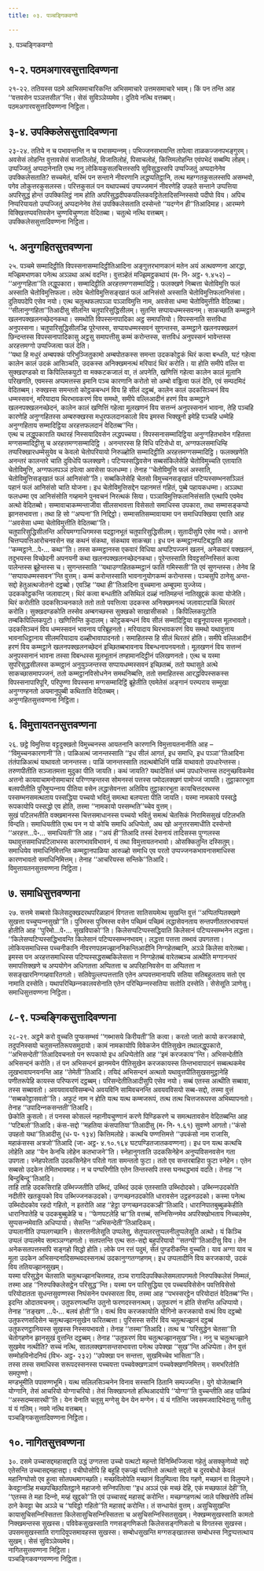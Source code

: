 ```yaml
---
title: ०३. पञ्‍चङ्गिकवग्गो

---
```

३. पञ्‍चङ्गिकवग्गो  


## १-२. पठमअगारवसुत्तादिवण्णना

२१-२२. ततियस्स पठमे आभिसमाचारिकन्ति अभिसमाचारे उत्तमसमाचारे भवम्। किं पन तन्ति आह ‘‘वत्तवसेन पञ्‍ञत्तसील’’न्ति। सेसं सुविञ्‍ञेय्यमेव। दुतिये नत्थि वत्तब्बम्।  
पठमअगारवसुत्तादिवण्णना निट्ठिता।  


## ३-४. उपक्‍किलेससुत्तादिवण्णना

२३-२४. ततिये न च पभावन्तन्ति न च पभासम्पन्‍नम्। पभिज्‍जनसभावन्ति तापेत्वा ताळकज्‍जनपभङ्गुरम्। अवसेसं लोहन्ति वुत्तावसेसं सजातिलोहं, विजातिलोहं, पिसाचलोहं, कित्तिमलोहन्ति एवंपभेदं सब्बम्पि लोहम्। उप्पज्‍जितुं अप्पदानेनाति एत्थ ननु लोकियकुसलचित्तस्सपि सुविसुद्धस्सपि उप्पज्‍जितुं अप्पदानेनेव उपक्‍किलेसताति? सच्‍चमेतं, यस्मिं पन सन्ताने नीवरणानि लद्धप्पतिट्ठानि, तत्थ महग्गतकुसलस्सपि असम्भवो, पगेव लोकुत्तरकुसलस्स। परित्तकुसलं पन यथापच्‍चयं उप्पज्‍जमानं नीवरणेहि उपहते सन्ताने उप्पत्तिया अपरिसुद्धं होन्तं उपक्‍किलिट्ठं नाम होति अपरिसुद्धदीपकपल्‍लिकवट्टितेलादिसन्‍निस्सयो पदीपो विय। अपिच निप्परियायतो उप्पज्‍जितुं अप्पदानेनेव तेसं उपक्‍किलेसताति दस्सेन्तो ‘‘यदग्गेन ही’’तिआदिमाह। आरम्मणे विक्खित्तप्पवत्तिवसेन चुण्णविचुण्णता वेदितब्बा। चतुत्थे नत्थि वत्तब्बम्।  
उपक्‍किलेससुत्तादिवण्णना निट्ठिता।  


## ५. अनुग्गहितसुत्तवण्णना

२५. पञ्‍चमे सम्मादिट्ठीति विपस्सनासम्मादिट्ठीतिआदिना अङ्गुत्तरभाणकानं मतेन अयं अत्थवण्णना आरद्धा, मज्झिमभाणका पनेत्थ अञ्‍ञथा अत्थं वदन्ति। वुत्तञ्हेतं मज्झिमट्ठकथायं (म॰ नि॰ अट्ठ॰ १.४५२) –  
‘‘अनुग्गहिता’’ति लद्धूपकारा। सम्मादिट्ठीति अरहत्तमग्गसम्मादिट्ठि। फलक्खणे निब्बत्ता चेतोविमुत्ति फलं अस्साति चेतोविमुत्तिफला। तदेव चेतोविमुत्तिसङ्खातं फलं आनिसंसो अस्साति चेतोविमुत्तिफलानिसंसा। दुतियपदेपि एसेव नयो। एत्थ चतुत्थफलपञ्‍ञा पञ्‍ञाविमुत्ति नाम, अवसेसा धम्मा चेतोविमुत्तीति वेदितब्बा। ‘‘सीलानुग्गहिता’’तिआदीसु सीलन्ति चतुपारिसुद्धिसीलम्। सुतन्ति सप्पायधम्मस्सवनम्। साकच्छाति कम्मट्ठाने खलनपक्खलनच्छेदनकथा। समथोति विपस्सनापादिका अट्ठ समापत्तियो। विपस्सनाति सत्तविधा अनुपस्सना। चतुपारिसुद्धिसीलञ्हि पूरेन्तस्स, सप्पायधम्मस्सवनं सुणन्तस्स, कम्मट्ठाने खलनपक्खलनं छिन्दन्तस्स विपस्सनापादिकासु अट्ठसु समापत्तीसु कम्मं करोन्तस्स, सत्तविधं अनुपस्सनं भावेन्तस्स अरहत्तमग्गो उप्पज्‍जित्वा फलं देति।  
‘‘यथा हि मधुरं अम्बपक्‍कं परिभुञ्‍जितुकामो अम्बपोतकस्स समन्ता उदककोट्ठकं थिरं कत्वा बन्धति, घटं गहेत्वा कालेन कालं उदकं आसिञ्‍चति, उदकस्स अनिक्खमनत्थं मरियादं थिरं करोति। या होति समीपे वल्‍लि वा सुक्खदण्डको वा किपिल्‍लिकपुटो वा मक्‍कटकजालं वा, तं अपनेति, खणित्तिं गहेत्वा कालेन कालं मूलानि परिखणति, एवमस्स अप्पमत्तस्स इमानि पञ्‍च कारणानि करोतो सो अम्बो वड्ढित्वा फलं देति, एवं सम्पदमिदं वेदितब्बम्। रुक्खस्स समन्ततो कोट्ठकबन्धनं विय हि सीलं दट्ठब्बं, कालेन कालं उदकसिञ्‍चनं विय धम्मस्सवनं, मरियादाय थिरभावकरणं विय समथो, समीपे वल्‍लिआदीनं हरणं विय कम्मट्ठाने खलनपक्खलनच्छेदनं, कालेन कालं खणित्तिं गहेत्वा मूलखणनं विय सत्तन्‍नं अनुपस्सनानं भावना, तेहि पञ्‍चहि कारणेहि अनुग्गहितस्स अम्बरुक्खस्स मधुरफलदानकालो विय इमस्स भिक्खुनो इमेहि पञ्‍चहि धम्मेहि अनुग्गहिताय सम्मादिट्ठिया अरहत्तफलदानं वेदितब्ब’’न्ति।  
एत्थ च लद्धूपकाराति यथारहं निस्सयादिवसेन लद्धपच्‍चया। विपस्सनासम्मादिट्ठिया अनुग्गहितभावेन गहितत्ता मग्गसम्मादिट्ठीसु च अरहत्तमग्गसम्मादिट्ठि । अनन्तरस्स हि विधि पटिसेधो वा, अग्गफलसमाधिम्हि तप्परिक्खारधम्मेसुयेव च केवलो चेतोपरियायो निरुळ्होति सम्मादिट्ठीति अरहत्तमग्गसम्मादिट्ठि। फलक्खणेति अनन्तरं कालन्तरे चाति दुविधेपि फलक्खणे। पटिप्पस्सद्धिवसेन सब्बसंकिलेसेहि चेतोविमुच्‍चति एतायाति चेतोविमुत्ति, अग्गफलपञ्‍ञं ठपेत्वा अवसेसा फलधम्मा। तेनाह ‘‘चेतोविमुत्ति फलं अस्साति, चेतोविमुत्तिसङ्खातं फलं आनिसंसो’’ति। सब्बकिलेसेहि चेतसो विमुच्‍चनसङ्खातं पटिप्पस्सम्भनसञ्‍ञितं पहानं फलं आनिसंसो चाति योजना। इध चेतोविमुत्तिसद्देन पहानमत्तं गहितं, पुब्बे पहायकधम्मा। अञ्‍ञथा फलधम्मा एव आनिसंसोति गय्हमाने पुनवचनं निरत्थकं सिया। पञ्‍ञाविमुत्तिफलानिसंसाति एत्थापि एवमेव अत्थो वेदितब्बो। सम्मावाचाकम्मन्ताजीवा सीलसभावत्ता विसेसतो समाधिस्स उपकारा, तथा सम्मासङ्कप्पो झानसभावत्ता। तथा हि सो ‘‘अप्पना’’ति निद्दिट्ठो। सम्मासतिसम्मावायामा पन समाधिपक्खिया एवाति आह ‘‘अवसेसा धम्मा चेतोविमुत्तीति वेदितब्बा’’ति।  
चतुपारिसुद्धिसीलन्ति अरियमग्गाधिगमस्स पदट्ठानभूतं चतुपारिसुद्धिसीलम्। सुतादीसुपि एसेव नयो। अत्तनो चित्तप्पवत्तिआरोचनवसेन सह कथनं संकथा, संकथाव साकच्छा। इध पन कम्मट्ठानप्पटिबद्धाति आह ‘‘कम्मट्ठाने…पे॰… कथा’’ति। तस्स कम्मट्ठानस्स एकवारं विधिया अप्पटिपज्‍जनं खलनं, अनेकवारं पक्खलनं, तदुभयस्स विच्छेदनी अपनयनी कथा खलनपक्खलनच्छेदनकथा। पूरेन्तस्साति विवट्टसन्‍निस्सितं कत्वा पालेन्तस्स ब्रूहेन्तस्स च। सुणन्तस्साति ‘‘यथाउग्गहितकम्मट्ठानं फातिं गमिस्सती’’ति एवं सुणन्तस्स। तेनेव हि ‘‘सप्पायधम्मस्सवन’’न्ति वुत्तम्। कम्मं करोन्तस्साति भावनानुयोगकम्मं करोन्तस्स। पञ्‍चसुपि ठानेसु अन्त-सद्दो हेतुअत्थजोतनो दट्ठब्बो। एवञ्हि ‘‘यथा ही’’तिआदिना वुच्‍चमाना अम्बूपमा युज्‍जेय्य।  
उदककोट्ठकन्ति जलावाटम्। थिरं कत्वा बन्धतीति असिथिलं दळ्हं नातिमहन्तं नातिखुद्दकं कत्वा योजेति। थिरं करोतीति उदकसिञ्‍चनकाले ततो ततो पवत्तित्वा उदकस्स अनिक्खमनत्थं जलावाटपाळिं थिरतरं करोति। सुक्खदण्डकोति तस्सेव अम्बगच्छस्स सुक्खको साखासीसको । किपिल्‍लिकपुटोति तम्बकिपिल्‍लिकपुटो। खणित्तिन्ति कुदालम्। कोट्ठकबन्धनं विय सीलं सम्मादिट्ठिया वड्ढनूपायस्स मूलभावतो। उदकसिञ्‍चनं विय धम्मस्सवनं भावनाय परिब्रूहनतो। मरियादाय थिरभावकरणं विय समथो यथावुत्ताय भावनाधिट्ठानाय सीलमरियादाय दळ्हीभावापादनतो। समाहितस्स हि सीलं थिरतरं होति। समीपे वल्‍लिआदीनं हरणं विय कम्मट्ठाने खलनपक्खलनच्छेदनं इच्छितब्बभावनाय विबन्धनापनयनतो। मूलखणनं विय सत्तन्‍नं अनुपस्सनानं भावना तस्सा विबन्धस्स मूलभूतानं तण्हामानदिट्ठीनं पलिखणनतो। एत्थ च यस्मा सुपरिसुद्धसीलस्स कम्मट्ठानं अनुयुञ्‍जन्तस्स सप्पायधम्मस्सवनं इच्छितब्बं, ततो यथासुते अत्थे साकच्छासमापज्‍जनं, ततो कम्मट्ठानविसोधनेन समथनिब्बत्ति, ततो समाहितस्स आरद्धविपस्सकस्स विपस्सनापारिपूरि, परिपुण्णा विपस्सना मग्गसम्मादिट्ठिं ब्रूहेतीति एवमेतेसं अङ्गानं परम्पराय सम्मुखा अनुग्गण्हनतो अयमानुपुब्बी कथिताति वेदितब्बम्।  
अनुग्गहितसुत्तवण्णना निट्ठिता।  


## ६. विमुत्तायतनसुत्तवण्णना

२६. छट्ठे विमुत्तिया वट्टदुक्खतो विमुच्‍चनस्स आयतनानि कारणानि विमुत्तायतनानीति आह – ‘‘विमुच्‍चनकारणानी’’ति। पाळिअत्थं जानन्तस्साति ‘‘इध सीलं आगतं, इध समाधि, इध पञ्‍ञा’’तिआदिना तंतंपाळिअत्थं याथावतो जानन्तस्स। पाळिं जानन्तस्साति तदत्थबोधिनिं पाळिं याथावतो उपधारेन्तस्स। तरुणपीतीति सञ्‍जातमत्ता मुदुका पीति जायति। कथं जायति? यथादेसितं धम्मं उपधारेन्तस्स तदनुच्छविकमेव अत्तनो कायवाचामनोसमाचारं परिग्गण्हन्तस्स सोमनस्सं पत्तस्स पमोदलक्खणं पामोज्‍जं जायति। तुट्ठाकारभूता बलवपीतीति पुरिमुप्पन्‍नाय पीतिया वसेन लद्धासेवनत्ता अतिविय तुट्ठाकारभूता कायचित्तदरथस्स पस्सम्भनसमत्थताय पस्सद्धिया पच्‍चयो भवितुं समत्था बलप्पत्ता पीति जायति। यस्मा नामकाये पस्सद्धे रूपकायोपि पस्सद्धो एव होति, तस्मा ‘‘नामकायो पस्सम्भति’’च्‍चेव वुत्तम्।  
सुखं पटिलभतीति वक्खमानस्स चित्तसमाधानस्स पच्‍चयो भवितुं समत्थं चेतसिकं निरामिससुखं पटिलभति विन्दति। समाधियतीति एत्थ पन न यो कोचि समाधि अधिप्पेतो, अथ खो अनुत्तरसमाधीति दस्सेन्तो ‘‘अरहत्त…पे॰… समाधियती’’ति आह। ‘‘अयं ही’’तिआदि तस्सं देसनायं तादिसस्स पुग्गलस्स यथावुत्तसमाधिपटिलाभस्स कारणभावविभावनं, यं तथा विमुत्तायतनभावो। ओसक्‍कितुन्ति दस्सितुम्। समाधियेव समाधिनिमित्तन्ति कम्मट्ठानपाळिया आरुळ्हो समाधि एव परतो उप्पज्‍जनकभावनासमाधिस्स कारणभावतो समाधिनिमित्तम्। तेनाह ‘‘आचरियस्स सन्तिके’’तिआदि।  
विमुत्तायतनसुत्तवण्णना निट्ठिता।  


## ७. समाधिसुत्तवण्णना

२७. सत्तमे सब्बसो किलेसदुक्खदरथपरिळाहानं विगतत्ता सातिसयमेत्थ सुखन्ति वुत्तं ‘‘अप्पितप्पितक्खणे सुखत्ता पच्‍चुप्पन्‍नसुखो’’ति। पुरिमस्स पुरिमस्स वसेन पच्छिमं पच्छिमं लद्धासेवनताय सन्तपणीततरभावप्पत्तं होतीति आह ‘‘पुरिमो…पे॰… सुखविपाको’’ति। किलेसप्पटिप्पस्सद्धियाति किलेसानं पटिप्पस्सम्भनेन लद्धत्ता। ‘‘किलेसप्पटिप्पस्सद्धिभावन्ति किलेसानं पटिप्पस्सम्भनभावम्। लद्धत्ता पत्तत्ता तब्भावं उपगतत्ता। लोकियसमाधिस्स पच्‍चनीकानि नीवरणपठमज्झाननिकन्तिआदीनि निग्गहेतब्बानि, अञ्‍ञे किलेसा वारेतब्बा। इमस्स पन अरहत्तसमाधिस्स पटिप्पस्सद्धसब्बकिलेसत्ता न निग्गहेतब्बं वारेतब्बञ्‍च अत्थीति मग्गानन्तरं समापत्तिक्खणे च अप्पयोगेन अधिगतत्ता अप्पितत्ता च अपरिहानिवसेन वा अप्पितत्ता न ससङ्खारनिग्गय्हवारितगतो। सतिवेपुल्‍लप्पत्तत्ताति एतेन अप्पवत्तमानायपि सतिया सतिबहुलताय सतो एव नामाति दस्सेति। यथापरिच्छिन्‍नकालवसेनाति एतेन परिच्छिन्‍नस्सतिया सतोति दस्सेति। सेसेसूति ञाणेसु।  
समाधिसुत्तवण्णना निट्ठिता।  


## ८-९. पञ्‍चङ्गिकसुत्तादिवण्णना

२८-२९. अट्ठमे करो वुच्‍चति पुप्फसम्भवं ‘‘गब्भासये किरीयती’’ति कत्वा। करतो जातो कायो करजकायो, तदुपनिस्सयो चतुसन्ततिरूपसमुदायो। कामं नामकायोपि विवेकजेन पीतिसुखेन तथालद्धूपकारो, ‘‘अभिसन्देती’’तिआदिवचनतो पन रूपकायो इध अधिप्पेतोति आह ‘‘इमं करजकाय’’न्ति। अभिसन्देतीति अभिसन्दनं करोति। तं पन अभिसन्दनं झानमयेन पीतिसुखेन करजकायस्स तिन्तभावापादनं सब्बत्थकमेव लूखभावापनयनन्ति आह ‘‘तेमेती’’तिआदि। तयिदं अभिसन्दनं अत्थतो यथावुत्तपीतिसुखसमुट्ठानेहि पणीतरूपेहि कायस्स परिप्फरणं दट्ठब्बम्। परिसन्देतीतिआदीसुपि एसेव नयो। सब्बं एतस्स अत्थीति सब्बावा, तस्स सब्बावतो। अवयवावयविसम्बन्धे अवयविनि सामिवचनन्ति अवयवविसयो सब्ब-सद्दो, तस्मा वुत्तं ‘‘सब्बकोट्ठासवतो’’ति। अफुटं नाम न होति यत्थ यत्थ कम्मजरूपं, तत्थ तत्थ चित्तजरूपस्स अभिब्यापनतो। तेनाह ‘‘उपादिन्‍नकसन्तती’’तिआदि।  
छेकोति कुसलो। तं पनस्स कोसल्‍लं नहानीयचुण्णानं करणे पिण्डिकरणे च समत्थतावसेन वेदितब्बन्ति आह ‘‘पटिबलो’’तिआदि। कंस-सद्दो ‘‘महतिया कंसपातिया’’तिआदीसु (म॰ नि॰ १.६१) सुवण्णे आगतो।‘‘कंसो उपहतो यथा’’तिआदीसु (ध॰ प॰ १३४) कित्तिमलोहे। कत्थचि पण्णत्तिमत्ते ‘‘उपकंसो नाम राजासि, महाकंसस्स अत्रजो’’तिआदि (जा॰ अट्ठ॰ ४.१०.१६४ घटपण्डितजातकवण्णना)। इध पन यत्थ कत्थचि लोहेति आह ‘‘येन केनचि लोहेन कतभाजने’’ति। स्नेहानुगताति उदकसिनेहेन अनुप्पविसनवसेन गता उपगता। स्नेहपरेताति उदकसिनेहेन परितो गता समन्ततो फुटा। ततो एव सन्तरबाहिरा फुटा स्नेहेन। एतेन सब्बसो उदकेन तेमितभावमाह। न च पग्घरिणीति एतेन तिन्तस्सपि तस्स घनथद्धभावं वदति। तेनाह ‘‘न बिन्दुबिन्दू’’तिआदि।  
ताहि ताहि उदकसिराहि उब्भिज्‍जतीति उब्भिदं, उब्भिदं उदकं एतस्साति उब्भिदोदको। उब्भिन्‍नउदकोति नदीतीरे खतकूपको विय उब्भिज्‍जनकउदको। उग्गच्छनउदकोति धारावसेन उट्ठहनउदको। कस्मा पनेत्थ उब्भिदोदकोव रहदो गहितो, न इतरोति आह ‘‘हेट्ठा उग्गच्छनउदकञ्ही’’तिआदि। धारानिपातबुब्बुळकेहीति धारानिपातेहि च उदकबुब्बुळेहि च। ‘‘फेणपटलेहि चा’’ति वत्तब्बं, सन्‍निसिन्‍नमेव अपरिक्खोभताय निच्‍चलमेव, सुप्पसन्‍नमेवाति अधिप्पायो। सेसन्ति ‘‘अभिसन्देती’’तिआदिकम्।  
उप्पलानीति उप्पलगच्छानि। सेतरत्तनीलेसूति उप्पलेसु, सेतुप्पलरत्तुप्पलनीलुप्पलेसूति अत्थो। यं किञ्‍चि उप्पलं उप्पलमेव सामञ्‍ञग्गहणतो। सतपत्तन्ति एत्थ सत-सद्दो बहुपरियायो ‘‘सतग्घी’’तिआदीसु विय। तेन अनेकसतपत्तस्सपि सङ्गहो सिद्धो होति। लोके पन रत्तं पदुमं, सेतं पुण्डरीकन्ति वुच्‍चति। याव अग्गा याव च मूला उदकेन अभिसन्दनादिसम्भवदस्सनत्थं उदकानुग्गतग्गहणम्। इध उप्पलादीनि विय करजकायो, उदकं विय ततियज्झानसुखम्।  
यस्मा परिसुद्धेन चेतसाति चतुत्थज्झानचित्तमाह, तञ्‍च रागादिउपक्‍किलेसमलापगमतो निरुपक्‍किलेसं निम्मलं, तस्मा आह ‘‘निरुपक्‍किलेसट्ठेन परिसुद्ध’’न्ति। यस्मा पन पारिसुद्धिया एव पच्‍चयविसेसेन पवत्तिविसेसो परियोदातता सुधन्तसुवण्णस्स निघंसनेन पभस्सरता विय, तस्मा आह ‘‘पभस्सरट्ठेन परियोदातं वेदितब्ब’’न्ति। इदन्ति ओदातवचनम्। उतुफरणत्थन्ति उतुनो फरणदस्सनत्थम्। उतुफरणं न होति सेसन्ति अधिप्पायो। तेनाह ‘‘तङ्खण …पे॰… बलवं होती’’ति। वत्थं विय करजकायोति योगिनो करजकायो वत्थं विय दट्ठब्बो उतुफरणसदिसेन चतुत्थज्झानसुखेन फरितब्बत्ता। पुरिसस्स सरीरं विय चतुत्थज्झानं दट्ठब्बं उतुफरणट्ठानियस्स सुखस्स निस्सयभावतो। तेनाह ‘‘तस्मा’’तिआदि। तत्थ च ‘‘परिसुद्धेन चेतसा’’ति चेतोगहणेन झानसुखं वुत्तन्ति दट्ठब्बम्। तेनाह ‘‘उतुफरणं विय चतुत्थज्झानसुख’’न्ति। ननु च चतुत्थज्झाने सुखमेव नत्थीति? सच्‍चं नत्थि, सातलक्खणसन्तसभावत्ता पनेत्थ उपेक्खा ‘‘सुख’’न्ति अधिप्पेता। तेन वुत्तं सम्मोहविनोदनियं (विभ॰ अट्ठ॰ २३२) ‘‘उपेक्खा पन सन्तत्ता, सुखमिच्‍चेव भासिता’’ति।  
तस्स तस्स समाधिस्स सरूपदस्सनस्स पच्‍चयत्ता पच्‍चवेक्खणञाणं पच्‍चवेक्खणनिमित्तम्। समभरितोति समपुण्णो।  
मण्डभूमीति पपावण्णभूमि। यत्थ सलिलसिञ्‍चनेन विनाव सस्सानि ठितानि सम्पज्‍जन्ति। युगे योजेतब्बानि योग्गानि, तेसं आचरियो योग्गाचरियो। तेसं सिक्खापनतो हत्थिआदयोपि ‘‘योग्गा’’ति वुच्‍चन्तीति आह पाळियं ‘‘अस्सदम्मसारथी’’ति। येन येनाति चतूसु मग्गेसु येन येन मग्गेन। यं यं गतिन्ति जवसमजवादिभेदासु गतीसु यं यं गतिम्। नवमे नत्थि वत्तब्बम्।  
पञ्‍चङ्गिकसुत्तादिवण्णना निट्ठिता।  


## १०. नागितसुत्तवण्णना

३०. दसमे उच्‍चासद्दमहासद्दाति उद्धं उग्गतत्ता उच्‍चो पत्थटो महन्तो विनिब्भिज्‍जित्वा गहेतुं असक्‍कुणेय्यो सद्दो एतेसन्ति उच्‍चासद्दमहासद्दा। वचीघोसोपि हि बहूहि एकज्झं पवत्तितो अत्थतो सद्दतो च दुरवबोधो केवलं महानिग्घोसो एव हुत्वा सोतपथमागच्छति। मच्छविलोपेति मच्छानं विलुम्पित्वा विय गहणे, मच्छानं वा विलुम्पने। केवट्टानञ्हि मच्छपच्छिठपितट्ठाने महाजनो सन्‍निपतित्वा ‘‘इध अञ्‍ञं एकं मच्छं देहि, एकं मच्छफालं देही’’ति, ‘‘एतस्स ते महा दिन्‍नो, मय्हं खुद्दको’’ति एवं उच्‍चासद्दं महासद्दं करोन्ति। मच्छग्गहणत्थं जाले पक्खित्तेपि तस्मिं ठाने केवट्टा चेव अञ्‍ञे च ‘‘पविट्ठो गहितो’’ति महासद्दं करोन्ति। तं सन्धायेतं वुत्तम्। असुचिसुखन्ति कायासुचिसन्‍निस्सितत्ता किलेसासुचिसन्‍निस्सितत्ता च असुचिसन्‍निस्सितसुखम्। नेक्खम्मसुखस्साति कामतो निक्खमन्तस्स सुखस्स। पविवेकसुखस्साति गणसङ्गणिकतो किलेससङ्गणिकतो च विगतस्स सुखस्स। उपसमसुखस्साति रागादिवूपसमावहस्स सुखस्स। सम्बोधसुखन्ति मग्गसङ्खातस्स सम्बोधस्स निट्ठप्पत्तत्थाय सुखम्। सेसं सुविञ्‍ञेय्यमेव।  
नागितसुत्तवण्णना निट्ठिता।  
पञ्‍चङ्गिकवग्गवण्णना निट्ठिता।  